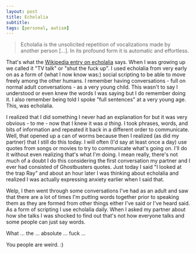 ```yaml
---
layout: post
title: Echolalia
subtitle: 
tags: [personal, autism]
---
```


> Echolalia is the unsolicited repetition of vocalizations made by another person [...]. In its profound form it is automatic and effortless.

That's what the [Wikipedia entry on echolalia](https://en.wikipedia.org/wiki/Echolalia "echolalia") says. When I was growing up we called it "TV talk" or "shut the fuck up". I used echolalia from very early on as a form of (what I now know was:) social scripting to be able to move freely among the other humans. I remember having conversations - full on normal adult conversations - as a very young child. This wasn't to say I understood or even knew the words I was saying but I do remember doing it. I also remember being told I spoke "full sentences" at a very young age. This, was echolalia.

I realized that I did something I never had an explanation for but it was very obvious - to me - now that I knew it was _a thing_. I took phrases, words, and bits of information and repeated it back in a different order to communicate. Well, that opened up a can of worms because then I realized (as did my partner) that I still do this today. I will often (I'd say at least once a day) use quotes from songs or movies to try to communicate what's going on. I'll do it without even realizing that's what I'm doing. I mean really, there's not much of a doubt I do this considering the first conversation my partner and I ever had consisted of Ghostbusters quotes. Just today I said "I looked at the trap Ray" and about an hour later I was thinking about echolalia and realized I was actually expressing anxiety earlier when I said that.

Welp, I then went through some conversations I've had as an adult and saw that there are a lot of times I'm putting words together prior to speaking them as they are formed from other things either I've said or I've heard said. As a form of scripting I use echolalia daily. When I asked my partner about how she talks I was shocked to find out that's not how everyone talks and some people can just say words.

What ... the ... absolute ... fuck ...

You people are weird. :)
